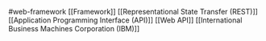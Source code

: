 #web-framework 
[[Framework]]
[[Representational State Transfer (REST)]]
[[Application Programming Interface (API)]]
[[Web API]]
[[International Business Machines Corporation (IBM)]]